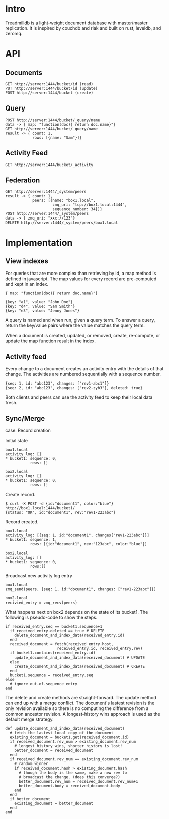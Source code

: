 # Intro
Treadmilldb is a light-weight document database with master/master replication.
It is inspired by couchdb and riak and built on rust, leveldb, and zeromq.

# API
## Documents
```
GET http://server:1444/bucket/id (read)
PUT http://server:1444/bucket/id (update)
POST http://server:1444/bucket (create)
```

## Query
```
POST http://server:1444/bucket/_query/name
data -> { map: "function(doc){ return doc.name}"}
GET http://server:1444/bucket/_query/name
result -> { count: 1,
            rows: [{name: "Sam"}]}
```

## Activity Feed
```
GET http://server:1444/bucket/_activity
```

## Federation
```
GET http://server:1444/_system/peers
result -> { count: 1,
            peers: [{name: "box1.local",
                     zmq_uri: "tcp://box1.local:1444",
                     sequence_number: 34}]}
POST http://server:1444/_system/peers
data -> { zmq_uri: "xxx://123"}
DELETE http://server:1444/_system/peers/box1.local
```

# Implementation
## View indexes
For queries that are more complex than retrieving by id,
a map method is defined in javascript. The map values
for every record are pre-computed and kept in an index.

```
{ map: "function(doc){ return doc.name}"}
```

```
{key: "a1", value: "John Doe"}
{key: "d4", value: "Sam Smith"}
{key: "e3", value: "Jenny Jones"}
```

A query is named and when run, given a query term.
To answer a query, return the key/value pairs where
the value matches the query term.

When a document is created, updated, or removed, create,
re-compute, or update the map function result in the index.

## Activity feed
Every change to a document creates an activity entry with
the details of that change. The activities are numbered
sequentially with a sequence number.

```
{seq: 1, id: "abc123", changes: ["rev1-abc1"]}
{seq: 2, id: "abc123", changes: ["rev2-zyb3"], deleted: true}
```

Both clients and peers can use the activity feed to keep their
local data fresh.

## Sync/Merge

case: Record creation

Initial state
```
box1.local
activity_log: []
* bucket1: sequence: 0,
           rows: []

box2.local
activity_log: []
* bucket1: sequence: 0,
           rows: []
```

Create record.
```
$ curl -X POST -d {id:"document1", color:"blue"} http://box1.local:1444/bucket1/
{status: "OK", id:"document1", rev:"rev1-223abc"}
```

Record created.
```
box1.local
activity_log: [{seq: 1, id:"document1", changes["rev1-223abc"]}]
* bucket1: sequence: 1,
           rows: [{id:"document1", rev:"123abc", color:"blue"}]

box2.local
activity_log: []
* bucket1: sequence: 0,
           rows:[]
```

Broadcast new activity log entry
```
box1.local
zmq_send(peers, {seq: 1, id:"document1", changes: ["rev1-223abc"]})

box2.local
recivied_entry = zmq_recv(peers)
```

What happens next on box2 depends on the state of its bucket1.
The following is pseudo-code to show the steps.

```
if received_entry.seq == bucket1.sequence+1
  if received_entry.deleted == true # DELETE
    delete_document_and_index_data(received_entry.id)
  end
  received_document = fetch(received_entry.host,
                       received_entry.id, received_entry.rev)
  if bucket1.contains(received_entry.id)
    update_document_and_index_data(received_document) # UPDATE
  else
    create_document_and_index_data(received_document) # CREATE
  end
  bucket1.sequence = received_entry.seq
else
  # ignore out-of-sequence entry
end
```

The delete and create methods are straight-forward. The update method
can end up with a merge conflict. The document's lastest revision is
the only revision available so there is no computing the difference
from a common ancestor revision. A longest-history wins approach is
used as the default merge strategy.

```
def update_document_and_index_data(received_document)
  # fetch the lastest local copy of the document
  existing_document = bucket1.get(received_document.id)
  if received_document.rev_num > existing_document.rev_num
    # longest history wins, shorter history is lost!
    better_document = received_document
  end
  if received_document.rev_num == existing_document.rev_num
    # random winner
    if received_document.hash > existing_document.hash
      # though the body is the same, make a new rev to
      # broadcast the change. (does this converge?)
      better_document.rev_num = received_document.rev_num+1
      better_document.body = received_document.body
    end
  end
  if better_document
    existing_document = better_document
  end
end
```
